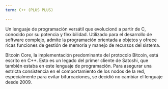 ```yaml
---
term: C++ (PLUS PLUS)

---
```

Un lenguaje de programación versátil que evolucionó a partir de C, conocido por su potencia y flexibilidad. Utilizado para el desarrollo de software complejo, admite la programación orientada a objetos y ofrece ricas funciones de gestión de memoria y manejo de recursos del sistema.

Bitcoin Core, la implementación predominante del protocolo Bitcoin, está escrito en C++. Esto es un legado del primer cliente de Satoshi, que también estaba en este lenguaje de programación. Para asegurar una estricta consistencia en el comportamiento de los nodos de la red, especialmente para evitar bifurcaciones, se decidió no cambiar el lenguaje desde 2009.
